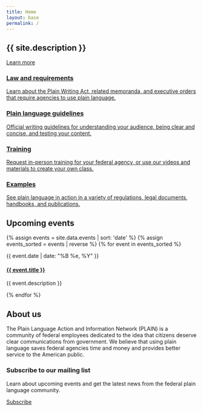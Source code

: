 ```yaml
---
title: Home
layout: base
permalink: /
---
```


<section class="usa-section home-hero bg-tan" markdown="0">
  <div class="usa-grid">
    <h1 class="mb4">{{ site.description }}</h1>
    <a class="usa-button usa-button-big usa-button-primary m0 no-print" href="{{ '/law/' | relative_url }}">Learn more</a>
  </div>
</section>

<section class="usa-section home-grid" markdown="0">
  <div class="usa-grid md-flex">
    <a href="{{ '/law/' | relative_url }}" class="usa-width-one-half p3 lg-p4 clearfix">
      <i class="icon-large icon-gavel" aria-hidden="true"></i>
      <div class="overflow-hidden">
        <h3 class="arrow">Law and requirements</h3>
        <p class="my0">Learn about the Plain Writing Act, related memoranda, and executive orders that require agencies to use plain language.</p>
      </div>
    </a>
    <a href="{{ '/guidelines/' | relative_url }}" class="usa-width-one-half p3 lg-p4 clearfix">
      <i class="icon-large icon-pencil" aria-hidden="true"></i>
      <div class="overflow-hidden">
        <h3 class="arrow">Plain language guidelines</h3>
        <p class="my0">Official writing guidelines for understanding your audience, being clear and concise, and testing your content.</p>
      </div>
    </a>
  </div>
  <div class="usa-grid md-flex">
    <a href="{{ '/training/' | relative_url }}" class="usa-width-one-half p3 lg-p4 clearfix">
      <i class="icon-large icon-graduation-cap" aria-hidden="true"></i>
      <div class="overflow-hidden">
        <h3 class="arrow">Training</h3>
        <p class="my0">Request in-person training for your federal agency, or use our videos and materials to create your own class.</p>
      </div>
    </a>
    <a href="{{ '/examples/' | relative_url }}" class="usa-width-one-half p3 lg-p4 clearfix">
      <i class="icon-large icon-map-signs" aria-hidden="true"></i>
      <div class="overflow-hidden">
        <h3 class="arrow">Examples</h3>
        <p class="my0">See plain language in action in a variety of regulations, legal documents, handbooks, and publications.</p>
      </div>
    </a>
  </div>
</section>

<section class="usa-section bg-tan home-events" markdown="0">
  <div class="usa-grid">
    <h2 class="mt0 mb3">Upcoming events</h2>
    {% assign events = site.data.events | sort: 'date' %}
    {% assign events_sorted = events | reverse %}
    {% for event in events_sorted %}
      <p class="m0 h5 caps sans-serif">{{ event.date | date: "%B %e, %Y" }}</p>
      <h4 class="m0 h3"><a href="{{ event.link }}" class="text-decoration-none">{{ event.title }}</a></h4>
      <p>{{ event.description }}</p>
    {% endfor %}
  </div>
</section>

<section class="usa-section" markdown="0">
  <div class="usa-grid">
    <h2 class="mt0">About us</h2>
    <div class="usa-width-two-thirds md-pr5">
    <p class="usa-font-lead">The Plain Language Action and Information Network (PLAIN) is a community of federal employees dedicated to the idea that citizens deserve clear communications from government. We believe that using plain language saves federal agencies time and money and provides better service to the American public.</p>
    </div>
    <div class="usa-width-one-third">
      <h3>Subscribe to our mailing list</h3>
        <p>Learn about upcoming events and get the latest news from the federal plain language community.</p>
        <a class="usa-button usa-button-primary block m0 nowrap" href="https://www.digitalgov.gov/communities/plain-language-community-of-practice/">Subscribe</a>
    </div>
  </div>
</section>
